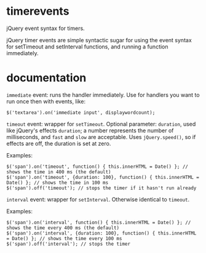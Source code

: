 timerevents
===========

jQuery event syntax for timers.

jQuery timer events are simple syntactic sugar for using the event syntax for 
setTimeout and setInterval functions, and running a function immediately.

documentation
=============

`immediate` event: runs the handler immediately. Use for handlers you want to run once then with events,
like:

	$('textarea').on('immediate input', displaywordcount);

`timeout` event: wrapper for `setTimeout`. Optional parameter: `duration`, used like jQuery's effects
`duration`; a number represents the number of milliseconds, and `fast` and `slow` are acceptable.
Uses `jQuery.speed()`, so if effects are off, the duration is set at zero.

Examples:

	$('span').on('timeout', function() { this.innerHTML = Date() }; // shows the time in 400 ms (the default)
	$('span').on('timeout', {duration: 100}, function() { this.innerHTML = Date() }; // shows the time in 100 ms
	$('span').off('timeout'); // stops the timer if it hasn't run already

`interval` event: wrapper for `setInterval`. Otherwise identical to `timeout`.

Examples:

	$('span').on('interval', function() { this.innerHTML = Date() }; // shows the time every 400 ms (the default)
	$('span').on('interval', {duration: 100}, function() { this.innerHTML = Date() }; // shows the time every 100 ms
	$('span').off('interval'); // stops the timer
